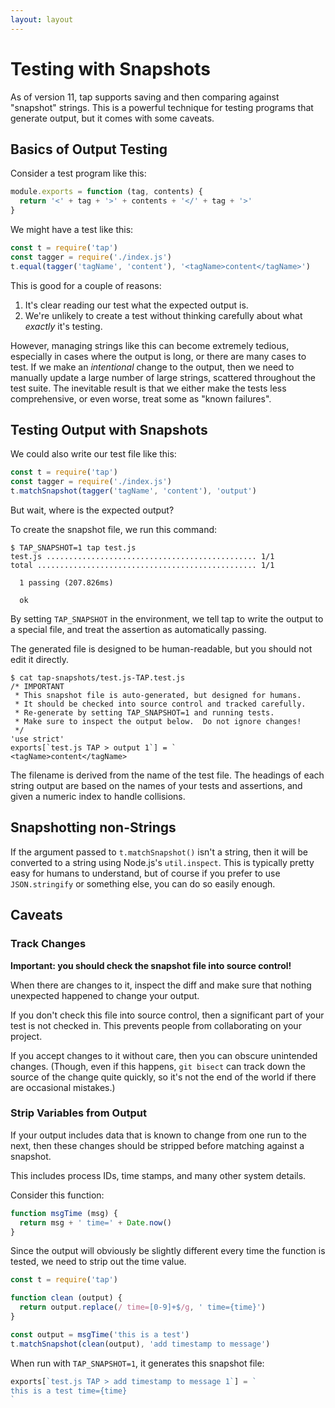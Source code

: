 ```yaml
---
layout: layout
---
```


# Testing with Snapshots

As of version 11, tap supports saving and then comparing against
"snapshot" strings.  This is a powerful technique for testing programs
that generate output, but it comes with some caveats.

## Basics of Output Testing

Consider a test program like this:

```javascript
module.exports = function (tag, contents) {
  return '<' + tag + '>' + contents + '</' + tag + '>'
}
```

We might have a test like this:

```javascript
const t = require('tap')
const tagger = require('./index.js')
t.equal(tagger('tagName', 'content'), '<tagName>content</tagName>')
```

This is good for a couple of reasons:

1. It's clear reading our test what the expected output is.
2. We're unlikely to create a test without thinking carefully about
   what _exactly_ it's testing.

However, managing strings like this can become extremely tedious,
especially in cases where the output is long, or there are many cases
to test.  If we make an _intentional_ change to the output, then we
need to manually update a large number of large strings, scattered
throughout the test suite.  The inevitable result is that we either
make the tests less comprehensive, or even worse, treat some as "known
failures".

## Testing Output with Snapshots

We could also write our test file like this:

```javascript
const t = require('tap')
const tagger = require('./index.js')
t.matchSnapshot(tagger('tagName', 'content'), 'output')
```

But wait, where is the expected output?

To create the snapshot file, we run this command:

```
$ TAP_SNAPSHOT=1 tap test.js
test.js ............................................... 1/1
total ................................................. 1/1

  1 passing (207.826ms)

  ok
```

By setting `TAP_SNAPSHOT` in the environment, we tell tap to write the
output to a special file, and treat the assertion as automatically
passing.

The generated file is designed to be human-readable, but you should
not edit it directly.

    $ cat tap-snapshots/test.js-TAP.test.js
    /* IMPORTANT
     * This snapshot file is auto-generated, but designed for humans.
     * It should be checked into source control and tracked carefully.
     * Re-generate by setting TAP_SNAPSHOT=1 and running tests.
     * Make sure to inspect the output below.  Do not ignore changes!
     */
    'use strict'
    exports[`test.js TAP > output 1`] = `
    <tagName>content</tagName>

The filename is derived from the name of the test file.  The headings
of each string output are based on the names of your tests and
assertions, and given a numeric index to handle collisions.

## Snapshotting non-Strings

If the argument passed to `t.matchSnapshot()` isn't a string, then it
will be converted to a string using Node.js's `util.inspect`.  This is
typically pretty easy for humans to understand, but of course if you
prefer to use `JSON.stringify` or something else, you can do so easily
enough.

## Caveats

### Track Changes

**Important: you should check the snapshot file into source control!**

When there are changes to it, inspect the diff and make sure that
nothing unexpected happened to change your output.

If you don't check this file into source control, then a significant
part of your test is not checked in.  This prevents people from
collaborating on your project.

If you accept changes to it without care, then you can obscure
unintended changes.  (Though, even if this happens, `git bisect` can
track down the source of the change quite quickly, so it's not the end
of the world if there are occasional mistakes.)

### Strip Variables from Output

If your output includes data that is known to change from one run to
the next, then these changes should be stripped before matching
against a snapshot.

This includes process IDs, time stamps, and many other system details.

Consider this function:

```javascript
function msgTime (msg) {
  return msg + ' time=' + Date.now()
}
```

Since the output will obviously be slightly different every time the
function is tested, we need to strip out the time value.

```javascript
const t = require('tap')

function clean (output) {
  return output.replace(/ time=[0-9]+$/g, ' time={time}')
}

const output = msgTime('this is a test')
t.matchSnapshot(clean(output), 'add timestamp to message')
```

When run with `TAP_SNAPSHOT=1`, it generates this snapshot file:

```javascript
exports[`test.js TAP > add timestamp to message 1`] = `
this is a test time={time}
`
```
